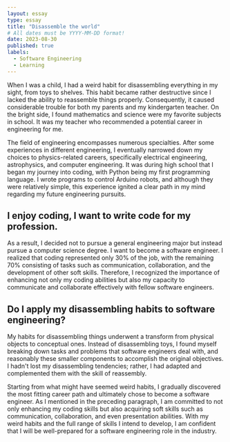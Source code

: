 ```yaml
---
layout: essay
type: essay
title: "Disassemble the world"
# All dates must be YYYY-MM-DD format!
date: 2023-08-30
published: true
labels:
  - Software Engineering
  - Learning
---
```

When I was a child, I had a weird habit for disassembling everything in my sight, from toys to shelves. This habit became rather destructive since I lacked the ability to reassemble things properly. Consequently, it caused considerable trouble for both my parents and my kindergarten teacher. On the bright side, I found mathematics and science were my favorite subjects in school. It was my teacher who recommended a potential career in engineering for me. 

The field of engineering encompasses numerous specialties. After some experiences in different engineering, I  eventually narrowed down my choices to physics-related careers, specifically electrical engineering, astrophysics, and computer engineering. It was during high school that I began my journey into coding, with Python being my first programming language. I wrote programs to control Arduino robots, and although they were relatively simple, this experience ignited a clear path in my mind regarding my future engineering pursuits.
 
## I enjoy coding, I want to write code for my profession.
As a result, I decided not to pursue a general engineering major but instead pursue a computer science degree. I want to become a software engineer. I realized that coding represented only 30% of the job, with the remaining 70% consisting of tasks such as communication, collaboration, and the development of other soft skills. Therefore, I recognized the importance of enhancing not only my coding abilities but also my capacity to communicate and collaborate effectively with fellow software engineers. 

## Do I apply my disassembling habits to software engineering?
My habits for disassembling things underwent a transform from physical objects to conceptual ones. Instead of disassembling toys, I found myself breaking down tasks and problems that software engineers deal with, and reasonably these smaller components to accomplish the original objectives. I hadn't lost my disassembling tendencies; rather, I had adapted and complemented them with the skill of reassembly. 

Starting from what might have seemed weird habits, I gradually discovered the most fitting career path and ultimately chose to become a software engineer. As I mentioned in the preceding paragraph, I am committed to not only enhancing my coding skills but also acquiring soft skills such as communication, collaboration, and even presentation abilities. With my weird  habits and the full range of skills I intend to develop, I am confident that I will be well-prepared for a software engineering role in the industry.

